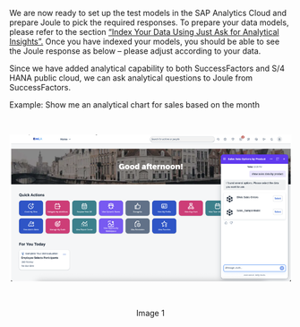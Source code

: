 We are now ready to set up the test models in the SAP Analytics Cloud and prepare Joule to pick the required responses. To prepare your data models, please refer to the section <a href="https://help.sap.com/docs/joule/integrating-joule-with-sap/integration-with-sap-analytics-cloud#index-your-data-using-just-ask-for-analytical-insights">“Index Your Data Using Just Ask for Analytical Insights”.</a>
Once you have indexed your models, you should be able to see the Joule response as below – please adjust according to your data.

Since we have added analytical capability to both SuccessFactors and S/4 HANA public cloud, we can ask analytical questions to Joule from SuccessFactors.

Example: Show me an analytical chart for sales based on the month

  <br>
<p align="center"> 
<img src="images/4.1.png"> 
</p>
<br>
<p align="center" <b>Image 1</b> </p>

